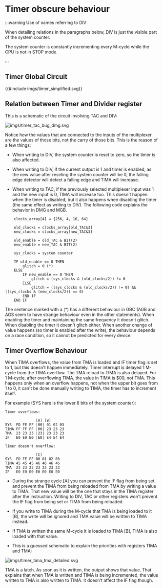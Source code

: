 # Timer obscure behaviour

<!-- TODO: fix the wording even more -->

:::warning Use of names referring to DIV

When detailing relations in the paragraphs below, 
 DIV is just the visible part of the system counter.

The system counter is constantly incrementing every M-cycle
 while the CPU is not in STOP mode.

:::

## Timer Global Circuit

{{#include imgs/timer_simplified.svg}}

## Relation between Timer and Divider register

This is a schematic of the circuit involving TAC and DIV:

![](imgs/timer_tac_bug_dmg.svg "imgs/timer_tac_bug_dmg.svg")

Notice how the values that are connected to the inputs of the
multiplexer are the values of those bits, not the carry of those bits.
This is the reason of a few things:

- When writing to DIV, the system counter is reset to zero, so the timer is
also affected.

- When writing to DIV, if the current output is 1 and timer is
enabled, as the new value after reseting the system counter will be 0, the falling
edge detector will detect a falling edge and TIMA will increase.

- When writing to TAC, if the previously selected multiplexer input was
1 and the new input is 0, TIMA will increase too. This doesn't
happen when the timer is disabled, but it also happens when disabling
the timer (the same effect as writing to DIV). The following code explains the behavior in DMG and MGB.

```
    clocks_array[4] = {256, 4, 16, 64}

    old_clocks = clocks_array[old_TAC&3]
    new_clocks = clocks_array[new_TAC&3]

    old_enable = old_TAC & BIT(2)
    new_enable = new_TAC & BIT(2)

    sys_clocks = system counter

    IF old_enable == 0 THEN
        glitch = 0 (*)
    ELSE
        IF new_enable == 0 THEN
            glitch = (sys_clocks & (old_clocks/2)) != 0
        ELSE
            glitch = ((sys_clocks & (old_clocks/2)) != 0) && ((sys_clocks & (new_clocks/2)) == 0)
        END IF
    END IF
```

The sentence marked with a (\*) has a different behaviour in GBC (AGB
and AGS seem to have strange behaviour even in the other statements).
When enabling the timer and maintaining the same frequency it doesn't
glitch. When disabling the timer it doesn't glitch either. When another
change of value happens (so timer is enabled after the write), the
behaviour depends on a race condition, so it cannot be predicted for
every device.

## Timer Overflow Behaviour

When TIMA overflows, the value from TMA is loaded and IF timer flag is
set to 1, but this doesn't happen immediately. Timer interrupt is
delayed 1 M-cycle from the TIMA overflow. The TMA reload to
TIMA is also delayed. For 1 M-cycle, after overflowing TIMA, the value
in TIMA is $00, not TMA. This happens only when an overflow happens, not
when the upper bit goes from 1 to 0, it can't be done manually writing
to TIMA, the timer has to increment itself.

For example (SYS here is the lower 8 bits of the system counter):

    Timer overflows:

                  [A] [B]
    SYS  FD FE FF |00| 01 02 03
    TIMA FF FF FF |00| 23 23 23
    TMA  23 23 23 |23| 23 23 23
    IF   E0 E0 E0 |E0| E4 E4 E4

    Timer doesn't overflow:

                  [C]
    SYS  FD FE FF 00 01 02 03
    TIMA 45 45 45 46 46 46 46
    TMA  23 23 23 23 23 23 23
    IF   E0 E0 E0 E0 E0 E0 E0

- During the strange cycle \[A\] you can prevent the IF flag from being
set and prevent the TIMA from being reloaded from TMA by writing a value
to TIMA. That new value will be the one that stays in the TIMA register
after the instruction. Writing to DIV, TAC or other registers won't
prevent the IF flag from being set or TIMA from being reloaded.

- If you write to TIMA during the M-cycle that TMA is being loaded to it
\[B\], the write will be ignored and TMA value will be written to TIMA
instead.

- If TMA is written the same M-cycle it is loaded to TIMA \[B\], TIMA is
also loaded with that value.

- This is a guessed schematic to explain the priorities with registers
TIMA and TMA:

![](imgs/timer_tima_tma_detailed.svg "imgs/timer_tima_tma_detailed.svg")

TMA is a latch. As soon as it is written, the output shows that value.
That explains that when TMA is written and TIMA is being incremented,
the value written to TMA is also written to TIMA. It doesn't affect the
IF flag though.
